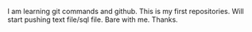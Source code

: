 I am learning git commands and github. This is my first repositories. Will start pushing text file/sql file. Bare with me. Thanks. 
